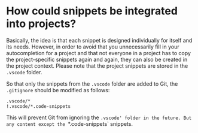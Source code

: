 # How could snippets be integrated into projects?

Basically, the idea is that each snippet is designed individually for itself and its needs. However, in order to avoid that you unnecessarily fill in your autocompletion for a project and that not everyone in a project has to copy the project-specific snippets again and again, they can also be created in the project context. Please note that the project snippets are stored in the `.vscode` folder.

So that only the snippets from the `.vscode` folder are added to Git, the `.gitignore` should be modified as follows:

```git
.vscode/*
!.vscode/*.code-snippets
```

This will prevent Git from ignoring the `.vscode' folder in the future. But any content except the `*.code-snippets` snippets.
